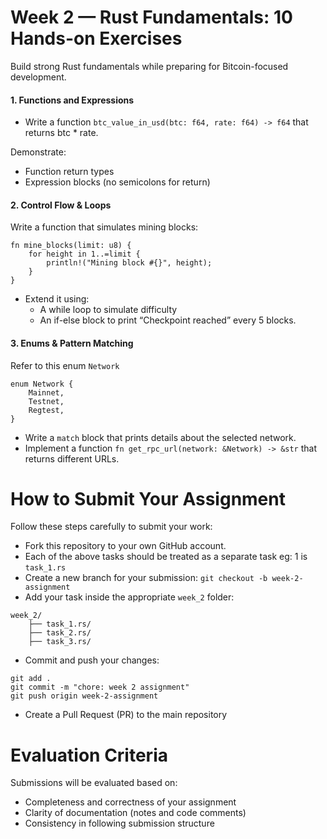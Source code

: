 # Week 2 — Rust Fundamentals: 10 Hands-on Exercises
Build strong Rust fundamentals while preparing for Bitcoin-focused development.

#### 1. Functions and Expressions
- Write a function `btc_value_in_usd(btc: f64, rate: f64) -> f64` that returns btc * rate.

Demonstrate:
- Function return types
- Expression blocks (no semicolons for return)

#### 2. Control Flow & Loops
Write a function that simulates mining blocks:

```
fn mine_blocks(limit: u8) {
    for height in 1..=limit {
        println!("Mining block #{}", height);
    }
}
```
- Extend it using:
    - A while loop to simulate difficulty
    - An if-else block to print “Checkpoint reached” every 5 blocks.

#### 3. Enums & Pattern Matching
Refer to this enum `Network`
```
enum Network {
    Mainnet,
    Testnet,
    Regtest,
}
```

- Write a `match` block that prints details about the selected network.
- Implement a function `fn get_rpc_url(network: &Network) -> &str` that returns different URLs.



# How to Submit Your Assignment
Follow these steps carefully to submit your work:
- Fork this repository to your own GitHub account.
- Each of the above tasks should be treated as a separate task eg: 1 is `task_1.rs`
- Create a new branch for your submission:
`git checkout -b week-2-assignment`
- Add your task inside the appropriate `week_2` folder:
```
week_2/
    ├── task_1.rs/
    ├── task_2.rs/
    ├── task_3.rs/

```
- Commit and push your changes:
```
git add .
git commit -m "chore: week 2 assignment"
git push origin week-2-assignment
```

- Create a Pull Request (PR) to the main repository

# Evaluation Criteria
Submissions will be evaluated based on:
- Completeness and correctness of your assignment
- Clarity of documentation (notes and code comments)
- Consistency in following submission structure
